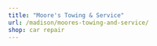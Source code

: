 ```yaml
---
title: "Moore's Towing & Service"
url: /madison/moores-towing-and-service/
shop: car repair
---
```

